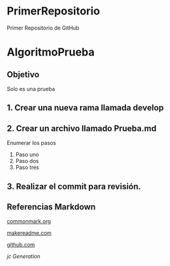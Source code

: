 # PrimerRepositorio
Primer Repositorio de GitHub
# AlgoritmoPrueba

## Objetivo 
Solo es una prueba

## 1. Crear una nueva rama llamada **develop** 

## 2. Crear un archivo llamado Prueba.md

Enumerar los pasos 
1. Paso uno
2. Paso dos
3. Paso tres

## 3. Realizar el commit para revisión.

## Referencias Markdown
[commonmark.org](https://commonmark.org/help/)

[makereadme.com](https://www.makeareadme.com/)

[github.com](https://github.com/navendu-pottekkat/awesome-readme/blob/master/README-template.md)


*jc Generation*
